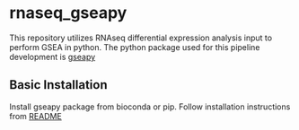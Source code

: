 # rnaseq_gseapy
This repository utilizes RNAseq differential expression analysis input to perform GSEA in python. The python package used for this pipeline development is [gseapy](https://github.com/zqfang/GSEApy/tree/master)

## Basic Installation ##
Install gseapy package from bioconda or pip. Follow installation instructions from [README](https://github.com/zqfang/GSEApy)


